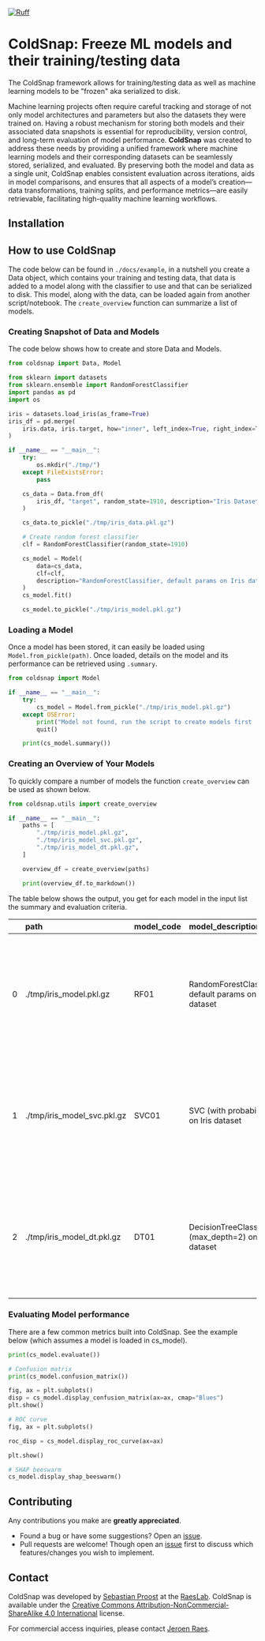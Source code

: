 [![Ruff](https://img.shields.io/endpoint?url=https://raw.githubusercontent.com/astral-sh/ruff/main/assets/badge/v2.json)](https://github.com/astral-sh/ruff)

# ColdSnap: Freeze ML models and their training/testing data

The ColdSnap framework allows for training/testing data as well as machine learning models to be "frozen" aka serialized
to disk.

Machine learning projects often require careful tracking and storage of not only model architectures and parameters but 
also the datasets they were trained on. Having a robust mechanism for storing both models and their associated data 
snapshots is essential for reproducibility, version control, and long-term evaluation of model performance. **ColdSnap** 
was created to address these needs by providing a unified framework where machine learning models and their 
corresponding datasets can be seamlessly stored, serialized, and evaluated. By preserving both the model and 
data as a single unit, ColdSnap enables consistent evaluation across iterations, aids in model comparisons, 
and ensures that all aspects of a model’s creation—data transformations, training splits, and performance 
metrics—are easily retrievable, facilitating high-quality machine learning workflows.

## Installation

[//]: # (```python)

[//]: # (pip install coldsnap)

[//]: # (```)

## How to use ColdSnap

The code below can be found in `./docs/example`, in a nutshell you create a Data object, which contains your training and testing data, that data is added to a model along with the classifier to use and that can be serialized to disk. This model, along with the data, can be loaded again from another script/notebook. The `create_overview` function can summarize a list of models.

### Creating Snapshot of Data and Models

The code below shows how to create and store Data and Models.

```python
from coldsnap import Data, Model

from sklearn import datasets
from sklearn.ensemble import RandomForestClassifier
import pandas as pd
import os

iris = datasets.load_iris(as_frame=True)
iris_df = pd.merge(
    iris.data, iris.target, how="inner", left_index=True, right_index=True
)

if __name__ == "__main__":
    try:
        os.mkdir("./tmp/")
    except FileExistsError:
        pass

    cs_data = Data.from_df(
        iris_df, "target", random_state=1910, description="Iris Dataset"
    )

    cs_data.to_pickle("./tmp/iris_data.pkl.gz")

    # Create random forest classifier
    clf = RandomForestClassifier(random_state=1910)

    cs_model = Model(
        data=cs_data,
        clf=clf,
        description="RandomForestClassifier, default params on Iris dataset",
    )
    cs_model.fit()

    cs_model.to_pickle("./tmp/iris_model.pkl.gz")
```

### Loading a Model

Once a model has been stored, it can easily be loaded using `Model.from_pickle(path)`. Once loaded,
details on the model and its performance can be retrieved using `.summary`. 

````python
from coldsnap import Model

if __name__ == "__main__":
    try:
        cs_model = Model.from_pickle("./tmp/iris_model.pkl.gz")
    except OSError:
        print("Model not found, run the script to create models first !")
        quit()

    print(cs_model.summary())
````

### Creating an Overview of Your Models

To quickly compare a number of models the function `create_overview` can be used as shown below.

```python
from coldsnap.utils import create_overview

if __name__ == "__main__":
    paths = [
        "./tmp/iris_model.pkl.gz",
        "./tmp/iris_model_svc.pkl.gz",
        "./tmp/iris_model_dt.pkl.gz",
    ]

    overview_df = create_overview(paths)

    print(overview_df.to_markdown())
```

The table below shows the output, you get for each model in the input list the summary and evaluation criteria.

|    | path                        | model_code   | model_description                                      | model_hash                                                       | data_code   | data_description   | data_hash                                                        |   num_features | features                                                                 |   num_classes | classes   |   accuracy |   precision |   recall |       f1 |   roc_auc |
|---:|:----------------------------|:-------------|:-------------------------------------------------------|:-----------------------------------------------------------------|:------------|:-------------------|:-----------------------------------------------------------------|---------------:|:-------------------------------------------------------------------------|--------------:|:----------|-----------:|------------:|---------:|---------:|----------:|
|  0 | ./tmp/iris_model.pkl.gz     | RF01         | RandomForestClassifier, default params on Iris dataset | b3f8665bce0ee979b51c9729019ae76d7ed3b83522024b9fb3375e1b96a3dc11 | IrD         | Iris Dataset       | 975cdbb5f836a810ad019751a998b18683437093f372f4545fd00be5335d5e4b |              4 | sepal length (cm), sepal width (cm), petal length (cm), petal width (cm) |             3 | 0, 1, 2   |   0.973684 |    0.975564 | 0.973684 | 0.973545 |  0.997973 |
|  1 | ./tmp/iris_model_svc.pkl.gz | SVC01        | SVC (with probabilities) on Iris dataset               | 280f5c4ca76b77144bbe7e9768bfc663b45fdafe61be3bbdc793458597f75e07 | IrD         | Iris Dataset       | 975cdbb5f836a810ad019751a998b18683437093f372f4545fd00be5335d5e4b |              4 | sepal length (cm), sepal width (cm), petal length (cm), petal width (cm) |             3 | 0, 1, 2   |   0.973684 |    0.975564 | 0.973684 | 0.973545 |  0.997973 |
|  2 | ./tmp/iris_model_dt.pkl.gz  | DT01         | DecisionTreeClassifier (max_depth=2) on Iris dataset   | 3814de3d290288de03f1b2388897c964b967c7f8ffa44303c61c41575da5d856 | IrD         | Iris Dataset       | 975cdbb5f836a810ad019751a998b18683437093f372f4545fd00be5335d5e4b |              4 | sepal length (cm), sepal width (cm), petal length (cm), petal width (cm) |             3 | 0, 1, 2   |   0.947368 |    0.947368 | 0.947368 | 0.947368 |  0.975673 |


### Evaluating Model performance

There are a few common metrics built into ColdSnap. See the example below (which assumes a model is loaded in cs_model).

```python
print(cs_model.evaluate())

# Confusion matrix
print(cs_model.confusion_matrix())

fig, ax = plt.subplots()
disp = cs_model.display_confusion_matrix(ax=ax, cmap="Blues")
plt.show()

# ROC curve
fig, ax = plt.subplots()

roc_disp = cs_model.display_roc_curve(ax=ax)

plt.show()

# SHAP beeswarm
cs_model.display_shap_beeswarm()
```

## Contributing

Any contributions you make are **greatly appreciated**.

  * Found a bug or have some suggestions? Open an [issue](https://github.com/raeslab/coldsnap/issues).
  * Pull requests are welcome! Though open an [issue](https://github.com/raeslab/coldsnap/issues) first to discuss which features/changes you wish to implement.

## Contact

ColdSnap was developed by [Sebastian Proost](https://sebastian.proost.science/) at the 
[RaesLab](https://raeslab.sites.vib.be/en). ColdSnap is available under the 
[Creative Commons Attribution-NonCommercial-ShareAlike 4.0 International](https://creativecommons.org/licenses/by-nc-sa/4.0/) 
license. 

For commercial access inquiries, please contact [Jeroen Raes](mailto:jeroen.raes@kuleuven.vib.be).